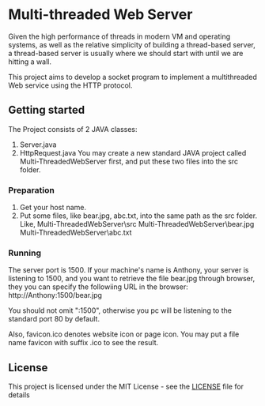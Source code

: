 # Multi-threaded Web Server

Given the high performance of threads in modern VM and operating systems, as well as the relative simplicity of building a thread-based server, a thread-based server is usually where we should start with until we are hitting a wall.

This project aims to develop a socket program to implement a multithreaded Web service using the HTTP protocol.

## Getting started
The Project consists of 2 JAVA classes:
1. Server.java
2. HttpRequest.java
You may create a new standard JAVA project called Multi-ThreadedWebServer first, 
and put these two files into the src folder. 


### Preparation
1. Get your host name. 
2. Put some files, like bear.jpg, abc.txt, into the same path as the src folder. Like,
Multi-ThreadedWebServer\src
Multi-ThreadedWebServer\bear.jpg
Multi-ThreadedWebServer\abc.txt

### Running
The server port is 1500. 
If your machine's name is Anthony, your server is listening to 1500, and 
you want to retrieve the file bear.jpg through browser, they you can specify the followiing URL in the browser: http://Anthony:1500/bear.jpg

You should not omit ":1500", otherwise you pc will be listening to the standard port 80 by default. 

Also, favicon.ico denotes website icon or page icon. You may put a file name favicon with suffix .ico to see the result. 


## License

This project is licensed under the MIT License - see the [LICENSE](LICENSE) file for details
